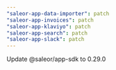 ```yaml
---
"saleor-app-data-importer": patch
"saleor-app-invoices": patch
"saleor-app-klaviyo": patch
"saleor-app-search": patch
"saleor-app-slack": patch
---
```


Update @saleor/app-sdk to 0.29.0
